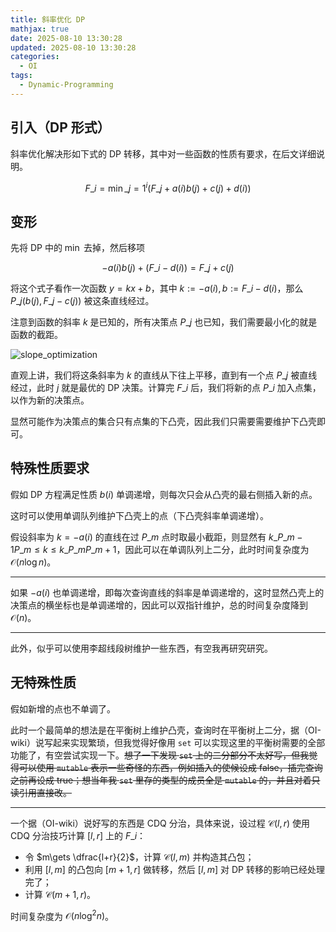 ```yaml
---
title: 斜率优化 DP
mathjax: true
date: 2025-08-10 13:30:28
updated: 2025-08-10 13:30:28
categories:
  - OI
tags:
  - Dynamic-Programming
---
```


## 引入（DP 形式）

斜率优化解决形如下式的 DP 转移，其中对一些函数的性质有要求，在后文详细说明。

$$
\tag{1} F\_i = \min\_{j=1}^{i} \left(F\_j + a\left(i\right)b\left(j\right) + c\left(j\right) + d\left(i\right)\right)
$$

## 变形

先将 DP 中的 $\min$ 去掉，然后移项

$$
\tag{2} -a\left(i\right)b\left(j\right) + \left(F\_i - d\left(i\right)\right) = F\_j + c\left(j\right)
$$

将这个式子看作一次函数 $y=kx+b$，其中 $k:=-a\left(i\right),b:=F\_{i} - d\left(i\right)$，那么 $P\_{j}\left(b\left(j\right),F\_{j}-c\left(j\right)\right)$ 被这条直线经过。

注意到函数的斜率 $k$ 是已知的，所有决策点 $P\_{j}$ 也已知，我们需要最小化的就是函数的截距。

<img src="/image/dp-opt-slope.svg" alt="slope_optimization" style="background: white;">

直观上讲，我们将这条斜率为 $k$ 的直线从下往上平移，直到有一个点 $P\_j$ 被直线经过，此时 $j$ 就是最优的 DP 决策。计算完 $F\_i$ 后，我们将新的点 $P\_i$ 加入点集，以作为新的决策点。

显然可能作为决策点的集合只有点集的下凸壳，因此我们只需要需要维护下凸壳即可。

## 特殊性质要求

假如 DP 方程满足性质 $b\left(i\right)$ 单调递增，则每次只会从凸壳的最右侧插入新的点。

这时可以使用单调队列维护下凸壳上的点（下凸壳斜率单调递增）。

假设斜率为 $k=-a\left(i\right)$ 的直线在过 $P\_{m}$ 点时取最小截距，则显然有 $k\_{P\_{m-1}P\_{m}}\leqslant k\leqslant k\_{P\_{m}P\_{m+1}}$，因此可以在单调队列上二分，此时时间复杂度为 $\mathcal O\left(n\log n\right)$。

---

如果 $-a\left(i\right)$ 也单调递增，即每次查询直线的斜率是单调递增的，这时显然凸壳上的决策点的横坐标也是单调递增的，因此可以双指针维护，总的时间复杂度降到 $\mathcal O\left(n\right)$。

---

此外，似乎可以使用李超线段树维护一些东西，有空我再研究研究。

## 无特殊性质

假如新增的点也不单调了。

此时一个最简单的想法是在平衡树上维护凸壳，查询时在平衡树上二分，据（OI-wiki）说写起来实现繁琐，但我觉得好像用 `set` 可以实现这里的平衡树需要的全部功能了，有空尝试实现一下。~~想了一下发现 `set` 上的二分部分不太好写，但我觉得可以使用 `mutable` 表示一些奇怪的东西，例如插入的使候设成 false，插完查询之前再设成 true；想当年我 `set` 里存的类型的成员全是 `mutable` 的，并且对着只读引用直接改。~~

---

一个据（OI-wiki）说好写的东西是 CDQ 分治，具体来说，设过程 $\mathcal C\left(l,r\right)$ 使用 CDQ 分治技巧计算 $[l,r]$ 上的 $F\_i$：
+ 令 $m\gets \dfrac{l+r}{2}$，计算 $\mathcal C\left(l,m\right)$ 并构造其凸包；
+ 利用 $[l,m]$ 的凸包向 $[m+1,r]$ 做转移，然后 $[l,m]$ 对 DP 转移的影响已经处理完了；
+ 计算 $\mathcal C\left(m+1,r\right)$。

时间复杂度为 $\mathcal O\left(n\log^{2}n\right)$。
